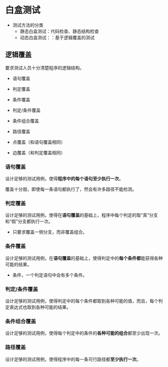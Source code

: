 # 白盒测试

- 测试方法的分类
  - 静态白盒测试：代码检查、静态结构检查
  - 动态白盒测试：：基于逻辑覆盖的测试



## 逻辑覆盖

要求测试人员十分清楚程序的逻辑结构。

- 语句覆盖

- 判定覆盖

- 条件覆盖

- 判定/条件覆盖

- 条件组合覆盖

- 路径覆盖

- 点覆盖（和语句覆盖相同）

- 边覆盖（和判定覆盖相同）

### 语句覆盖

设计足够的测试用例，使得**程序中的每个语句至少执行一次**。

覆盖十分弱，即使每一条语句都执行了，然会有许多路径不能检测。

### 判定覆盖

设计足够的测试用例，使得在**语句覆盖**的基础上，程序中每个判定的取“真”分支和“假”分支都执行一次。

- 只要求覆盖一侧分支，而非覆盖组合。

### 条件覆盖

设计足够的测试用例，在**语句覆盖**的基础上，使得判定中的**每个条件都**能获得各种可能的结果。

- 条件，一个判定语句中会有多个条件。

### 判定/条件覆盖

设计足够的测试用例，使得判定中的每个条件都取到各种可能的值，而且，每个判定表达式也取到各种可能的结果。

### 条件组合覆盖

设计足够的测试用例，使得每个判定中的条件的**各种可能的组合**都至少出现一次。

### 路径覆盖

设计足够的测试用例，使得程序中的每一条可行路径都**至少执行一次**。




